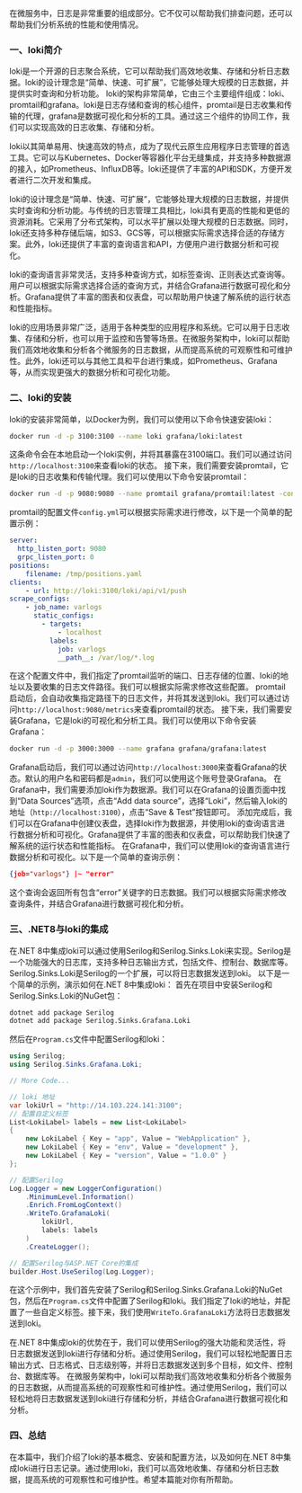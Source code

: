 在微服务中，日志是非常重要的组成部分。它不仅可以帮助我们排查问题，还可以帮助我们分析系统的性能和使用情况。

### 一、loki简介
loki是一个开源的日志聚合系统，它可以帮助我们高效地收集、存储和分析日志数据。loki的设计理念是“简单、快速、可扩展”，它能够处理大规模的日志数据，并提供实时查询和分析功能。
loki的架构非常简单，它由三个主要组件组成：loki、promtail和grafana。loki是日志存储和查询的核心组件，promtail是日志收集和传输的代理，grafana是数据可视化和分析的工具。通过这三个组件的协同工作，我们可以实现高效的日志收集、存储和分析。

loki以其简单易用、快速高效的特点，成为了现代云原生应用程序日志管理的首选工具。它可以与Kubernetes、Docker等容器化平台无缝集成，并支持多种数据源的接入，如Prometheus、InfluxDB等。loki还提供了丰富的API和SDK，方便开发者进行二次开发和集成。

loki的设计理念是“简单、快速、可扩展”，它能够处理大规模的日志数据，并提供实时查询和分析功能。与传统的日志管理工具相比，loki具有更高的性能和更低的资源消耗。它采用了分布式架构，可以水平扩展以处理大规模的日志数据。同时，loki还支持多种存储后端，如S3、GCS等，可以根据实际需求选择合适的存储方案。此外，loki还提供了丰富的查询语言和API，方便用户进行数据分析和可视化。

loki的查询语言非常灵活，支持多种查询方式，如标签查询、正则表达式查询等。用户可以根据实际需求选择合适的查询方式，并结合Grafana进行数据可视化和分析。Grafana提供了丰富的图表和仪表盘，可以帮助用户快速了解系统的运行状态和性能指标。

loki的应用场景非常广泛，适用于各种类型的应用程序和系统。它可以用于日志收集、存储和分析，也可以用于监控和告警等场景。在微服务架构中，loki可以帮助我们高效地收集和分析各个微服务的日志数据，从而提高系统的可观察性和可维护性。此外，loki还可以与其他工具和平台进行集成，如Prometheus、Grafana等，从而实现更强大的数据分析和可视化功能。

### 二、loki的安装
loki的安装非常简单，以Docker为例，我们可以使用以下命令快速安装loki：
```bash
docker run -d -p 3100:3100 --name loki grafana/loki:latest
```
这条命令会在本地启动一个loki实例，并将其暴露在3100端口。我们可以通过访问`http://localhost:3100`来查看loki的状态。
接下来，我们需要安装promtail，它是loki的日志收集和传输代理。我们可以使用以下命令安装promtail：
```bash
docker run -d -p 9080:9080 --name promtail grafana/promtail:latest -config.file=/etc/promtail/config.yml
```
promtail的配置文件`config.yml`可以根据实际需求进行修改，以下是一个简单的配置示例：
```yaml
server:
  http_listen_port: 9080
  grpc_listen_port: 0
positions:
    filename: /tmp/positions.yaml
clients:
    - url: http://loki:3100/loki/api/v1/push
scrape_configs:
    - job_name: varlogs
      static_configs:
        - targets:
            - localhost
          labels:
            job: varlogs
            __path__: /var/log/*.log
```
在这个配置文件中，我们指定了promtail监听的端口、日志存储的位置、loki的地址以及要收集的日志文件路径。我们可以根据实际需求修改这些配置。
promtail启动后，会自动收集指定路径下的日志文件，并将其发送到loki。我们可以通过访问`http://localhost:9080/metrics`来查看promtail的状态。
接下来，我们需要安装Grafana，它是loki的可视化和分析工具。我们可以使用以下命令安装Grafana：
```bash
docker run -d -p 3000:3000 --name grafana grafana/grafana:latest
```
Grafana启动后，我们可以通过访问`http://localhost:3000`来查看Grafana的状态。默认的用户名和密码都是`admin`，我们可以使用这个账号登录Grafana。
在Grafana中，我们需要添加loki作为数据源。我们可以在Grafana的设置页面中找到“Data Sources”选项，点击“Add data source”，选择“Loki”，然后输入loki的地址（`http://localhost:3100`），点击“Save & Test”按钮即可。
添加完成后，我们可以在Grafana中创建仪表盘，选择loki作为数据源，并使用loki的查询语言进行数据分析和可视化。Grafana提供了丰富的图表和仪表盘，可以帮助我们快速了解系统的运行状态和性能指标。
在Grafana中，我们可以使用loki的查询语言进行数据分析和可视化。以下是一个简单的查询示例：
```json
{job="varlogs"} |~ "error"
```
这个查询会返回所有包含“error”关键字的日志数据。我们可以根据实际需求修改查询条件，并结合Grafana进行数据可视化和分析。


### 三、.NET8与loki的集成
在.NET 8中集成loki可以通过使用Serilog和Serilog.Sinks.Loki来实现。Serilog是一个功能强大的日志库，支持多种日志输出方式，包括文件、控制台、数据库等。Serilog.Sinks.Loki是Serilog的一个扩展，可以将日志数据发送到loki。
以下是一个简单的示例，演示如何在.NET 8中集成loki：
首先在项目中安装Serilog和Serilog.Sinks.Loki的NuGet包：
```bash
dotnet add package Serilog
dotnet add package Serilog.Sinks.Grafana.Loki
```
然后在`Program.cs`文件中配置Serilog和loki：
```csharp
using Serilog;
using Serilog.Sinks.Grafana.Loki;

// More Code...

// loki 地址
var lokiUrl = "http://14.103.224.141:3100";
// 配置自定义标签
List<LokiLabel> labels = new List<LokiLabel>
{
    new LokiLabel { Key = "app", Value = "WebApplication" },
    new LokiLabel { Key = "env", Value = "development" },
    new LokiLabel { Key = "version", Value = "1.0.0" }
};

// 配置Serilog
Log.Logger = new LoggerConfiguration()
    .MinimumLevel.Information()
    .Enrich.FromLogContext()
    .WriteTo.GrafanaLoki(
        lokiUrl,
        labels: labels
    )
    .CreateLogger();

// 配置Serilog与ASP.NET Core的集成
builder.Host.UseSerilog(Log.Logger);

```
在这个示例中，我们首先安装了Serilog和Serilog.Sinks.Grafana.Loki的NuGet包，然后在`Program.cs`文件中配置了Serilog和loki。我们指定了loki的地址，并配置了一些自定义标签。接下来，我们使用`WriteTo.GrafanaLoki`方法将日志数据发送到loki。

在.NET 8中集成loki的优势在于，我们可以使用Serilog的强大功能和灵活性，将日志数据发送到loki进行存储和分析。通过使用Serilog，我们可以轻松地配置日志输出方式、日志格式、日志级别等，并将日志数据发送到多个目标，如文件、控制台、数据库等。
在微服务架构中，loki可以帮助我们高效地收集和分析各个微服务的日志数据，从而提高系统的可观察性和可维护性。通过使用Serilog，我们可以轻松地将日志数据发送到loki进行存储和分析，并结合Grafana进行数据可视化和分析。

### 四、总结
在本篇中，我们介绍了loki的基本概念、安装和配置方法，以及如何在.NET 8中集成loki进行日志记录。通过使用loki，我们可以高效地收集、存储和分析日志数据，提高系统的可观察性和可维护性。希望本篇能对你有所帮助。
